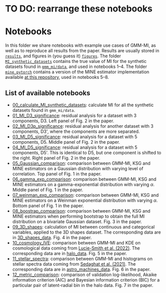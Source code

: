 # TO DO: rearrange these notebooks
# Notebooks 

In this folder we share notebooks with example use cases of GMM-MI, as well as to reproduce all results from the paper. Results are usually stored in [`results`](https://github.com/dpiras/MI_estimation/tree/main/notebooks/results), and figures in (you guess it) [`figures`](https://github.com/dpiras/MI_estimation/tree/main/notebooks/figures). The folder [`MI_synthetic_datasets`](https://github.com/dpiras/MI_estimation/tree/main/notebooks/MI_synthetic_datasets) contains the true value of MI for the synthetic datasets found in [`gmm_mi/data`](https://github.com/dpiras/MI_estimation/tree/main/gmm_mi/data), and used in notebooks 1&ndash;4. The folder [`mine_pytorch`](https://github.com/dpiras/MI_estimation/tree/main/notebooks/mine-pytorch) contains a version of the MINE estimator implementation available [at this repository](https://github.com/gtegner/mine-pytorch), used in notebooks 5&ndash;8.

## List of available notebooks

- [00_calculate_MI_synthetic_datasets](https://github.com/dpiras/MI_estimation/blob/main/notebooks/00_calculate_MI_synthetic_datasets.ipynb): calculate MI for all the synthetic datasets found in `gmm_mi/data`.
- [01_MI_D3_significance](https://github.com/dpiras/MI_estimation/blob/main/notebooks/01_MI_D3_significance.ipynb): residual analysis for a dataset with 3 components, D3. Left panel of Fig. 2 in the paper.
- [02_MI_D3p_significance](https://github.com/dpiras/MI_estimation/blob/main/notebooks/02_MI_D3p_significance.ipynb): residual analysis for another dataset with 3 components, D3', where the components are more separated.
- [03_MI_D5_significance](https://github.com/dpiras/MI_estimation/blob/main/notebooks/03_MI_D5_significance.ipynb): residual analysis for a dataset with 5 components, D5. Middle panel of Fig. 2 in the paper.
- [04_MI_D5_significance](https://github.com/dpiras/MI_estimation/blob/main/notebooks/04_MI_D5p_significance.ipynb): residual analysis for a dataset with 5 components, D5'. This is identical to D5, but one component is shifted to the right. Right panel of Fig. 2 in the paper.
- [05_Gaussian_comparison](https://github.com/dpiras/MI_estimation/blob/main/notebooks/05_Gaussian_comparison.ipynb): comparison between GMM-MI, KSG and MINE estimators on a Gaussian distribution with varying level of correlation. Top panel of Fig. 1 in the paper.
- [06_gamma_exp_comparison](https://github.com/dpiras/MI_estimation/blob/main/notebooks/06_gamma_exp_comparison.ipynb): comparison between GMM-MI, KSG and MINE estimators on a gamma-exponential distribution  with varying $\alpha$. Middle panel of Fig. 1 in the paper.
- [07_weinman_exp_comparison](https://github.com/dpiras/MI_estimation/blob/main/notebooks/07_weinman_exp_comparison.ipynb): comparison between GMM-MI, KSG and MINE estimators on a Weinman exponential distribution with varying $\alpha$. Bottom panel of Fig. 1 in the paper.
- [08_boostrap_comparison](https://github.com/dpiras/MI_estimation/blob/main/notebooks/08_boostrap_comparison.ipynb): comparison between GMM-MI, KSG and MINE estimators when performing bootstrap to obtain the full MI distribution on a bivariate Gaussian dataset. Fig. 3 in the paper.
- [09_3D_shapes](https://github.com/dpiras/MI_estimation/blob/main/notebooks/09_3D_shapes.ipynb): calculation of MI between continuous and categorical variables, applied to the 3D shapes dataset. The corresponding data are in [3D_shapes_data](https://github.com/dpiras/MI_estimation/tree/main/notebooks/3D_shapes_data). Fig. 4 in the paper.
- [10_cosmology_IVE](https://github.com/dpiras/MI_estimation/blob/main/notebooks/10_cosmology_IVE.ipynb): comparison between GMM-MI and KDE on cosmological data coming from [Lucie-Smith et al. (2022)](https://journals.aps.org/prd/abstract/10.1103/PhysRevD.105.103533). The corresponding data are in [halo_data](https://github.com/dpiras/MI_estimation/tree/main/notebooks/halo_data). Fig. 5 in the paper.
- [11_stellar_spectra](https://github.com/dpiras/MI_estimation/blob/main/notebooks/11_stellar_spectra.ipynb): comparison between GMM-MI and histograms on stellar spectra data coming from [Sedaghat et al. (2021)](https://academic.oup.com/mnras/article-abstract/501/4/6026/6121645?redirectedFrom=fulltext&login=false). The corresponding data are in [astro_machines_data](https://github.com/dpiras/MI_estimation/tree/main/notebooks/astro_machines_data). Fig. 6 in the paper.
- [12_metric_comparison](https://github.com/dpiras/MI_estimation/blob/main/notebooks/12_metric_comparison.ipynb): comparison of validation log-likelihood, Akaike information criterion (AIC) and Bayesian information criterion (BIC) for a particular pair of latent-radial bin in the halo data. Fig. 7 in the paper.

